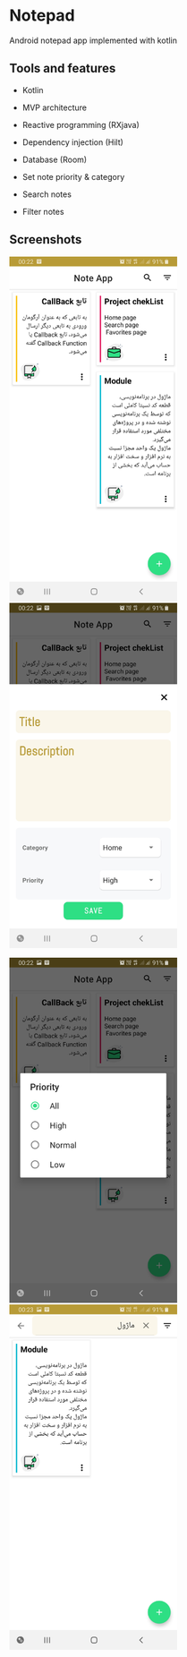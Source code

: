 # Notepad

Android notepad app implemented with kotlin

## Tools and features

- Kotlin
- MVP architecture
- Reactive programming (RXjava)
- Dependency injection (Hilt)
- Database (Room)

- Set note priority & category
- Search notes
- Filter notes

## Screenshots

<img src="https://github.com/hosseinzare1/Notepad/blob/master/Screenshots/Home.jpg" alt="Home" style="width:300px;">       <img
src="https://github.com/hosseinzare1/Notepad/blob/master/Screenshots/Add%20note.jpg" alt="Add note" style="width:300px;">  

<img src="https://github.com/hosseinzare1/Notepad/blob/master/Screenshots/Filter.jpg" alt="Filter" style="width:300px;">      <img
src="https://github.com/hosseinzare1/Notepad/blob/master/Screenshots/Search.jpg" alt="Search" style="width:300px;"> 
